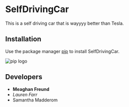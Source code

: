 # SelfDrivingCar
This is a self driving car that is wayyyy better than Tesla.

## Installation
Use the package manager [pip](https://pypi.org/project/pip/ ) to install SelfDrivingCar.

![pip logo](https://pypi.org/static/images/logo-small.95de8436.svg )

## Developers
- **Meaghan Freund**
- *Lauren Farr*
- Samantha Madderom
